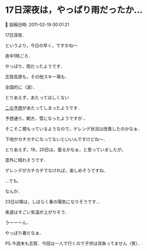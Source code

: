 # 17日深夜は，やっぱり雨だったか…

📅 投稿日時: 2011-02-19 00:01:21

17日深夜．


というより，今日の早く，ですかね～





夜中1時ごろ．


やっぱり，雨だったようです．


志賀高原も，その他スキー場も．


全国的に（涙）．





とりあえず，あたってほしくない


[この予想](d20110216.md)があたってしまったようです．





予想通り，朝方，雪になったようですが…


そこそこ積もっているようなので，ゲレンデ状況は改善したのかなぁ．


下地がカチカチになってないといいんですけどね～．





とりあえず，19，20日は，曇るかなぁ，と思っていましたが，


意外に晴れそうです．


ゲレンデがカチカチでなければ，楽しめそうですね．





…でも．


なんか．


23日以降は，しばらく春の陽気になりそうです…


来週はすごい気温が上がりそう．


うーーーん．


やっぱり春だなぁ．





PS.今週末も志賀．今回は一人で行くので子供は背負ってません（笑）．
